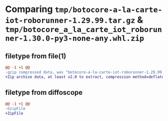 # Comparing `tmp/botocore-a-la-carte-iot-roborunner-1.29.99.tar.gz` & `tmp/botocore_a_la_carte_iot_roborunner-1.30.0-py3-none-any.whl.zip`

## filetype from file(1)

```diff
@@ -1 +1 @@
-gzip compressed data, was "botocore-a-la-carte-iot-roborunner-1.29.99.tar", last modified: Sat Mar 25 01:22:40 2023, max compression
+Zip archive data, at least v2.0 to extract, compression method=deflate
```

## filetype from diffoscope

```diff
@@ -1 +1 @@
-GzipFile
+ZipFile
```

